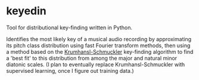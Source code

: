 # keyedin

Tool for distributional key-finding written in Python.

Identifies the most likely key of a musical audio recording by approximating its pitch class distribution using fast Fourier transform methods, then using a method based on the [Krumhansl-Schmuckler](http://rnhart.net/articles/key-finding/) key-finding algorithm to find a 'best fit' to this distribution from among the major and natural minor diatonic scales. (I plan to eventually replace Krumhansl-Schmuckler with supervised learning, once I figure out training data.)
